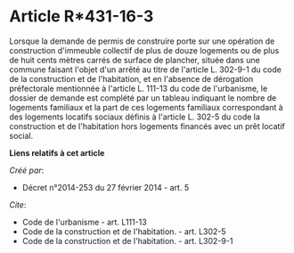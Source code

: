 # Article R*431-16-3

Lorsque la demande de permis de construire porte sur une opération de construction d'immeuble collectif de plus de douze
logements ou de plus de huit cents mètres carrés de surface de plancher, située dans une commune faisant l'objet d'un arrêté
au titre de l'article L. 302-9-1 du code de la construction et de l'habitation, et en l'absence de dérogation préfectorale
mentionnée à l'article L. 111-13 du code de l'urbanisme, le dossier de demande est complété par un tableau indiquant le
nombre de logements familiaux et la part de ces logements familiaux correspondant à des logements locatifs sociaux définis à
l'article L. 302-5 du code la construction et de l'habitation hors logements financés avec un prêt locatif social.

**Liens relatifs à cet article**

_Créé par_:

  - Décret n°2014-253 du 27 février 2014 - art. 5

_Cite_:

  - Code de l'urbanisme - art. L111-13
  - Code de la construction et de l'habitation. - art. L302-5
  - Code de la construction et de l'habitation. - art. L302-9-1
